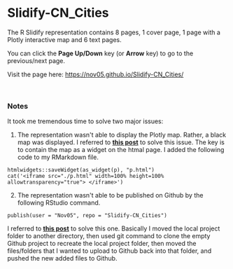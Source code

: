 # Slidify-CN_Cities

The R Slidify representation contains 8 pages, 1 cover page, 1 page with a Plotly interactive map and 6 text pages.

You can click the **Page Up/Down** key (or **Arrow** key) to go to the previous/next page.

Visit the page here: https://nov05.github.io/Slidify-CN_Cities/

<br>

### Notes

It took me tremendous time to solve two major issues:

1. The representation wasn't able to display the Plotly map. Rather, a black map was displayed. I referred to **[this post]( https://stackoverflow.com/questions/34860207/adjust-the-size-of-plotly-charts-in-slidify)** to solve this issue. The key is to contain the map as a widget on the htmal page. I added the following code to my RMarkdown file.
```
htmlwidgets::saveWidget(as_widget(p), "p.html")
cat('<iframe src="./p.html" width=100% height=100% allowtransparency="true"> </iframe>')
```

2. The representation wasn't able to be published on Github by the following RStudio command. 
```
publish(user = "Nov05", repo = "Slidify-CN_Cities")
```
I referred to **[this post](https://stackoverflow.com/questions/23145621/how-to-publish-pages-on-github)** to solve this one. Basically I moved the local project folder to another directory, then used git command to clone the empty Github project to recreate the local project folder, then moved the files/folders that I wanted to upload to Github back into that folder, and pushed the new added files to Github.

  

